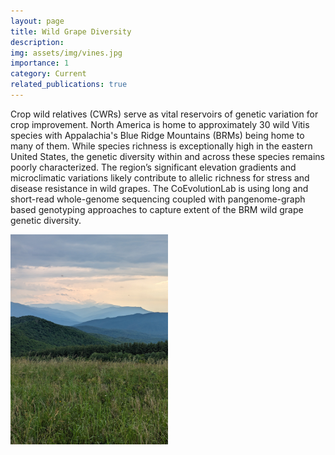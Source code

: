 ```yaml
---
layout: page
title: Wild Grape Diversity
description: 
img: assets/img/vines.jpg
importance: 1
category: Current
related_publications: true
---
```


Crop wild relatives (CWRs) serve as vital reservoirs of genetic variation for crop improvement. North America is home to approximately 30 wild Vitis species  with Appalachia's Blue Ridge Mountains (BRMs) being home to many of them. While species richness is exceptionally high in the eastern United States, the genetic diversity within and across these species remains poorly characterized. The region’s significant elevation gradients and microclimatic variations likely contribute to allelic richness for stress and disease resistance in wild grapes. The CoEvolutionLab is using long and short-read whole-genome sequencing coupled with pangenome-graph based genotyping approaches to capture extent of the BRM wild grape genetic diversity.

<img src="assets/img/brm.jpg" width=50% height=25% >

 
